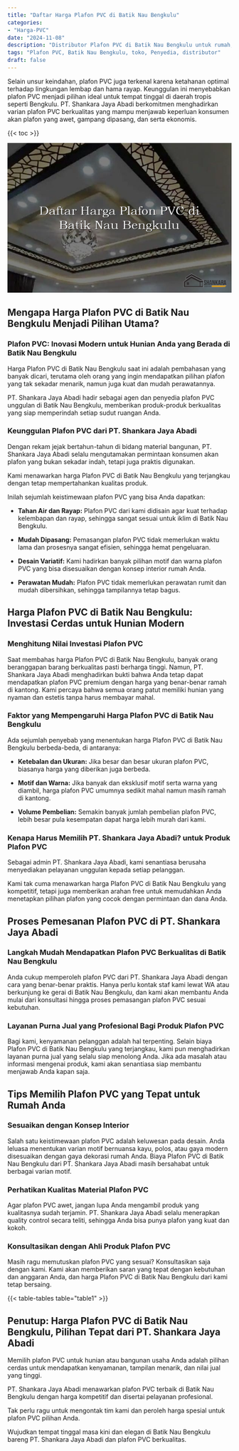```yaml
---
title: "Daftar Harga Plafon PVC di Batik Nau Bengkulu"
categories: 
- "Harga-PVC"
date: "2024-11-08"
description: "Distributor Plafon PVC di Batik Nau Bengkulu untuk rumah, kantor, dan ritel. Panel terbaik, pilihan motif, variasi warna elegan, dengan jasa instalasi dikerjakan oleh teknisi profesional serta garansi resmi!|Layanan penyediaan Plafon PVC di Batik Nau Bengkulu bagi keperluan hunian, office, maupun ritel, dengan produk berkualitas dan instalasi oleh tim profesional dan jaminan resmi.|Alternatif Plafon PVC di Batik Nau Bengkulu yang terbukti bagi rumah, perkantoran, serta gerai, dengan material terbaik dan instalasi dikerjakan oleh tim ahli serta jaminan resmi.|Penyediaan Plafon PVC di Batik Nau Bengkulu untuk tempat tinggal, kantor, serta gerai, dengan panel berkualitas dan instalasi dikerjakan oleh teknisi berpengalaman, dilengkapi beserta garansi resmi.}"
tags: "Plafon PVC, Batik Nau Bengkulu, toko, Penyedia, distributor"
draft: false
---
```


Selain unsur keindahan, plafon PVC juga terkenal karena ketahanan optimal terhadap lingkungan lembap dan hama rayap. Keunggulan ini menyebabkan plafon PVC menjadi pilihan ideal untuk tempat tinggal di daerah tropis seperti Bengkulu. PT. Shankara Jaya Abadi berkomitmen menghadirkan varian plafon PVC berkualitas yang mampu menjawab keperluan konsumen akan plafon yang awet, gampang dipasang, dan serta ekonomis.

{{< toc >}}

![Daftar Harga Plafon PVC di Batik Nau Bengkulu](/images/Harga-PVC/Daftar-Harga-Plafon-PVC-di-Batik-Nau-Bengkulu.png)


## Mengapa Harga Plafon PVC di Batik Nau Bengkulu Menjadi Pilihan Utama?

### Plafon PVC: Inovasi Modern untuk Hunian Anda yang Berada di Batik Nau Bengkulu

Harga Plafon PVC di Batik Nau Bengkulu saat ini adalah pembahasan yang banyak dicari, terutama oleh orang yang ingin mendapatkan pilihan plafon yang tak sekadar menarik, namun juga kuat dan mudah perawatannya.

PT. Shankara Jaya Abadi hadir sebagai agen dan penyedia plafon PVC unggulan di Batik Nau Bengkulu, memberikan produk-produk berkualitas yang siap memperindah setiap sudut ruangan Anda.

### Keunggulan Plafon PVC dari PT. Shankara Jaya Abadi

Dengan rekam jejak bertahun-tahun di bidang material bangunan, PT. Shankara Jaya Abadi selalu mengutamakan permintaan konsumen akan plafon yang bukan sekadar indah, tetapi juga praktis digunakan.

Kami menawarkan harga Plafon PVC di Batik Nau Bengkulu yang terjangkau dengan tetap mempertahankan kualitas produk.

Inilah sejumlah keistimewaan plafon PVC yang bisa Anda dapatkan:

- **Tahan Air dan Rayap:** Plafon PVC dari kami didisain agar kuat terhadap kelembapan dan rayap, sehingga sangat sesuai untuk iklim di Batik Nau Bengkulu.

- **Mudah Dipasang:** Pemasangan plafon PVC tidak memerlukan waktu lama dan prosesnya sangat efisien, sehingga hemat pengeluaran.

- **Desain Variatif:** Kami hadirkan banyak pilihan motif dan warna plafon PVC yang bisa disesuaikan dengan konsep interior rumah Anda.

- **Perawatan Mudah:** Plafon PVC tidak memerlukan perawatan rumit dan mudah dibersihkan, sehingga tampilannya tetap bagus.

## Harga Plafon PVC di Batik Nau Bengkulu: Investasi Cerdas untuk Hunian Modern

### Menghitung Nilai Investasi Plafon PVC

Saat membahas harga Plafon PVC di Batik Nau Bengkulu, banyak orang beranggapan barang berkualitas pasti berharga tinggi. Namun, PT. Shankara Jaya Abadi menghadirkan bukti bahwa Anda tetap dapat mendapatkan plafon PVC premium dengan harga yang benar-benar ramah di kantong. Kami percaya bahwa semua orang patut memiliki hunian yang nyaman dan estetis tanpa harus membayar mahal.

### Faktor yang Mempengaruhi Harga Plafon PVC di Batik Nau Bengkulu

Ada sejumlah penyebab yang menentukan harga Plafon PVC di Batik Nau Bengkulu berbeda-beda, di antaranya:

- **Ketebalan dan Ukuran:** Jika besar dan besar ukuran plafon PVC, biasanya harga yang diberikan juga berbeda.

- **Motif dan Warna:** Jika banyak dan eksklusif motif serta warna yang diambil, harga plafon PVC umumnya sedikit mahal namun masih ramah di kantong.

- **Volume Pembelian:** Semakin banyak jumlah pembelian plafon PVC, lebih besar pula kesempatan dapat harga lebih murah dari kami.

### Kenapa Harus Memilih PT. Shankara Jaya Abadi? untuk Produk Plafon PVC

Sebagai admin PT. Shankara Jaya Abadi, kami senantiasa berusaha menyediakan pelayanan unggulan kepada setiap pelanggan.

Kami tak cuma menawarkan harga Plafon PVC di Batik Nau Bengkulu yang kompetitif, tetapi juga memberikan arahan free untuk memudahkan Anda menetapkan pilihan plafon yang cocok dengan permintaan dan dana Anda.

## Proses Pemesanan Plafon PVC di PT. Shankara Jaya Abadi

### Langkah Mudah Mendapatkan Plafon PVC Berkualitas di Batik Nau Bengkulu

Anda cukup memperoleh plafon PVC dari PT. Shankara Jaya Abadi dengan cara yang benar-benar praktis. Hanya perlu kontak staf kami lewat WA atau berkunjung ke gerai di Batik Nau Bengkulu, dan kami akan membantu Anda mulai dari konsultasi hingga proses pemasangan plafon PVC sesuai kebutuhan.

### Layanan Purna Jual yang Profesional Bagi Produk Plafon PVC

Bagi kami, kenyamanan pelanggan adalah hal terpenting. Selain biaya Plafon PVC di Batik Nau Bengkulu yang terjangkau, kami pun menghadirkan layanan purna jual yang selalu siap menolong Anda. Jika ada masalah atau informasi mengenai produk, kami akan senantiasa siap membantu menjawab Anda kapan saja.

## Tips Memilih Plafon PVC yang Tepat untuk Rumah Anda

### Sesuaikan dengan Konsep Interior

Salah satu keistimewaan plafon PVC adalah keluwesan pada desain. Anda leluasa menentukan varian motif bernuansa kayu, polos, atau gaya modern disesuaikan dengan gaya dekorasi rumah Anda. Biaya Plafon PVC di Batik Nau Bengkulu dari PT. Shankara Jaya Abadi masih bersahabat untuk berbagai varian motif.

### Perhatikan Kualitas Material Plafon PVC

Agar plafon PVC awet, jangan lupa Anda mengambil produk yang kualitasnya sudah terjamin. PT. Shankara Jaya Abadi selalu menerapkan quality control secara teliti, sehingga Anda bisa punya plafon yang kuat dan kokoh.

### Konsultasikan dengan Ahli Produk Plafon PVC

Masih ragu memutuskan plafon PVC yang sesuai? Konsultasikan saja dengan kami. Kami akan memberikan saran yang tepat dengan kebutuhan dan anggaran Anda, dan harga Plafon PVC di Batik Nau Bengkulu dari kami tetap bersaing.

{{< table-tables table="table1" >}}

## Penutup: Harga Plafon PVC di Batik Nau Bengkulu, Pilihan Tepat dari PT. Shankara Jaya Abadi

Memilih plafon PVC untuk hunian atau bangunan usaha Anda adalah pilihan cerdas untuk mendapatkan kenyamanan, tampilan menarik, dan nilai jual yang tinggi.

PT. Shankara Jaya Abadi menawarkan plafon PVC terbaik di Batik Nau Bengkulu dengan harga kompetitif dan disertai pelayanan profesional.

Tak perlu ragu untuk mengontak tim kami dan peroleh harga spesial untuk plafon PVC pilihan Anda.

Wujudkan tempat tinggal masa kini dan elegan di Batik Nau Bengkulu bareng PT. Shankara Jaya Abadi dan plafon PVC berkualitas.